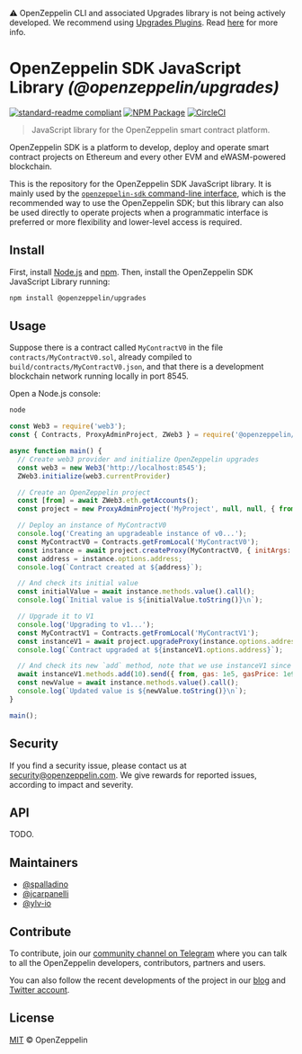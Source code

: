 :warning: OpenZeppelin CLI and associated Upgrades library is not being actively developed. We recommend using [Upgrades Plugins](https://docs.openzeppelin.com/upgrades-plugins/1.x/). 
Read [here](https://forum.openzeppelin.com/t/building-for-interoperability-why-we-re-focusing-on-upgrades-plugins/4088) for more info.


# OpenZeppelin SDK JavaScript Library _(@openzeppelin/upgrades)_

[![standard-readme compliant](https://img.shields.io/badge/readme%20style-standard-brightgreen.svg)](https://github.com/RichardLitt/standard-readme)
[![NPM Package](https://img.shields.io/npm/v/@openzeppelin/upgrades.svg?style=flat-square)](https://www.npmjs.org/package/@openzeppelin/upgrades)
[![CircleCI](https://circleci.com/gh/OpenZeppelin/openzeppelin-sdk/tree/master.svg?style=shield)](https://circleci.com/gh/OpenZeppelin/openzeppelin-sdk/tree/master)

> JavaScript library for the OpenZeppelin smart contract platform.

OpenZeppelin SDK is a platform to develop, deploy and operate smart contract
projects on Ethereum and every other EVM and eWASM-powered blockchain.

This is the repository for the OpenZeppelin SDK JavaScript library. It is mainly used
by the
[`openzeppelin-sdk` command-line interface](https://github.com/OpenZeppelin/openzeppelin-sdk/tree/master/packages/cli#openzeppelin-sdk-command-line-interface-openzeppelincli),
which is the recommended way to use the OpenZeppelin SDK; but this library can also be
used directly to operate projects when a programmatic interface is
preferred or more flexibility and lower-level access is required.

## Install

First, install [Node.js](http://nodejs.org/) and [npm](https://npmjs.com/).
Then, install the OpenZeppelin SDK JavaScript Library running:

```sh
npm install @openzeppelin/upgrades
```

## Usage

Suppose there is a contract called `MyContractV0` in the file
`contracts/MyContractV0.sol`, already compiled to
`build/contracts/MyContractV0.json`, and that there is a development blockchain
network running locally in port 8545.

Open a Node.js console:

```sh
node
```

```js
const Web3 = require('web3');
const { Contracts, ProxyAdminProject, ZWeb3 } = require('@openzeppelin/upgrades')

async function main() {
  // Create web3 provider and initialize OpenZeppelin upgrades
  const web3 = new Web3('http://localhost:8545');
  ZWeb3.initialize(web3.currentProvider)

  // Create an OpenZeppelin project
  const [from] = await ZWeb3.eth.getAccounts();
  const project = new ProxyAdminProject('MyProject', null, null, { from, gas: 1e6, gasPrice: 1e9 });

  // Deploy an instance of MyContractV0
  console.log('Creating an upgradeable instance of v0...');
  const MyContractV0 = Contracts.getFromLocal('MyContractV0');
  const instance = await project.createProxy(MyContractV0, { initArgs: [42] });
  const address = instance.options.address;
  console.log(`Contract created at ${address}`);

  // And check its initial value
  const initialValue = await instance.methods.value().call();
  console.log(`Initial value is ${initialValue.toString()}\n`);

  // Upgrade it to V1
  console.log('Upgrading to v1...');
  const MyContractV1 = Contracts.getFromLocal('MyContractV1');
  const instanceV1 = await project.upgradeProxy(instance.options.address, MyContractV1);
  console.log(`Contract upgraded at ${instanceV1.options.address}`);

  // And check its new `add` method, note that we use instanceV1 since V0 has no `add` in its ABI
  await instanceV1.methods.add(10).send({ from, gas: 1e5, gasPrice: 1e9 });
  const newValue = await instance.methods.value().call();
  console.log(`Updated value is ${newValue.toString()}\n`);
}

main();
```

## Security

If you find a security issue, please contact us at security@openzeppelin.com. We
give rewards for reported issues, according to impact and severity.

## API

TODO.

## Maintainers

* [@spalladino](https://github.com/spalladino)
* [@jcarpanelli](https://github.com/jcarpanelli)
* [@ylv-io](https://github.com/ylv-io)

## Contribute

To contribute, join our
[community channel on Telegram](https://t.me/zeppelinos) where you can talk to
all the OpenZeppelin developers, contributors, partners and users.

You can also follow the recent developments of the project in our
[blog](https://blog.openzeppelin.com/) and
[Twitter account](https://twitter.com/openzeppelin).

## License

[MIT](LICENSE.md) © OpenZeppelin
